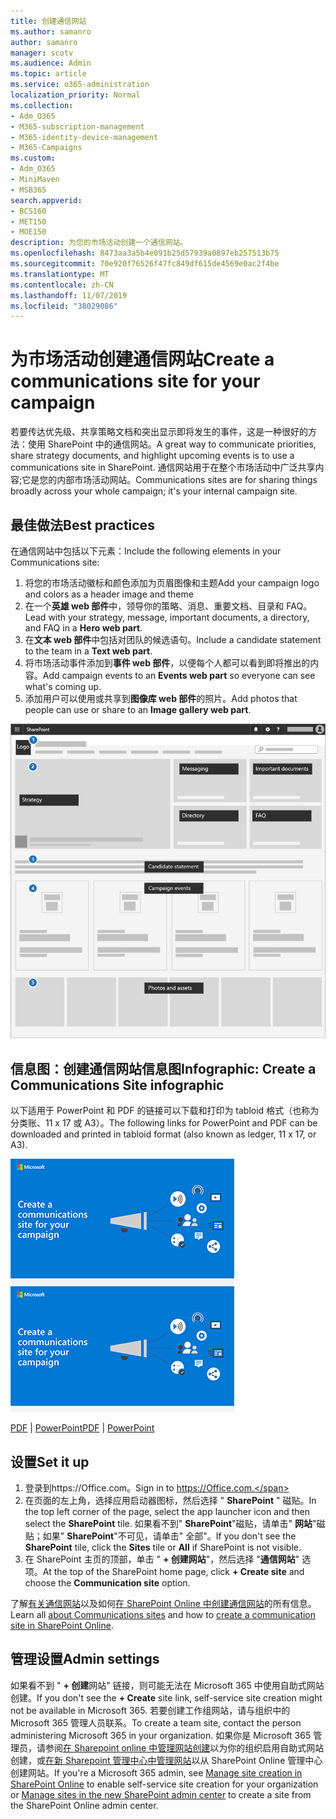 ```yaml
---
title: 创建通信网站
ms.author: samanro
author: samanro
manager: scotv
ms.audience: Admin
ms.topic: article
ms.service: o365-administration
localization_priority: Normal
ms.collection:
- Adm_O365
- M365-subscription-management
- M365-identity-device-management
- M365-Campaigns
ms.custom:
- Adm_O365
- MiniMaven
- MSB365
search.appverid:
- BCS160
- MET150
- MOE150
description: 为您的市场活动创建一个通信网站。
ms.openlocfilehash: 8473aa3a5b4e091b25d57939a0897eb257513b75
ms.sourcegitcommit: 70e920f76526f47fc849df615de4569e0ac2f4be
ms.translationtype: MT
ms.contentlocale: zh-CN
ms.lasthandoff: 11/07/2019
ms.locfileid: "38029086"
---
```

# <a name="create-a-communications-site-for-your-campaign"></a><span data-ttu-id="8a024-103">为市场活动创建通信网站</span><span class="sxs-lookup"><span data-stu-id="8a024-103">Create a communications site for your campaign</span></span>

<span data-ttu-id="8a024-104">若要传达优先级、共享策略文档和突出显示即将发生的事件，这是一种很好的方法：使用 SharePoint 中的通信网站。</span><span class="sxs-lookup"><span data-stu-id="8a024-104">A great way to communicate priorities, share strategy documents, and highlight upcoming events is to use a communications site in SharePoint.</span></span> <span data-ttu-id="8a024-105">通信网站用于在整个市场活动中广泛共享内容;它是您的内部市场活动网站。</span><span class="sxs-lookup"><span data-stu-id="8a024-105">Communications sites are for sharing things broadly across your whole campaign; it's your internal campaign site.</span></span>

## <a name="best-practices"></a><span data-ttu-id="8a024-106">最佳做法</span><span class="sxs-lookup"><span data-stu-id="8a024-106">Best practices</span></span>

<span data-ttu-id="8a024-107">在通信网站中包括以下元素：</span><span class="sxs-lookup"><span data-stu-id="8a024-107">Include the following elements in your Communications site:</span></span>

1. <span data-ttu-id="8a024-108">将您的市场活动徽标和颜色添加为页眉图像和主题</span><span class="sxs-lookup"><span data-stu-id="8a024-108">Add your campaign logo and colors as a header image and theme</span></span>
2. <span data-ttu-id="8a024-109">在一个**英雄 web 部件**中，领导你的策略、消息、重要文档、目录和 FAQ。</span><span class="sxs-lookup"><span data-stu-id="8a024-109">Lead with your strategy, message, important documents, a directory, and FAQ in a **Hero web part**.</span></span>
3. <span data-ttu-id="8a024-110">在**文本 web 部件**中包括对团队的候选语句。</span><span class="sxs-lookup"><span data-stu-id="8a024-110">Include a candidate statement to the team in a **Text web part**.</span></span>
4. <span data-ttu-id="8a024-111">将市场活动事件添加到**事件 web 部件**，以便每个人都可以看到即将推出的内容。</span><span class="sxs-lookup"><span data-stu-id="8a024-111">Add campaign events to an **Events web part** so everyone can see what's coming up.</span></span>
5. <span data-ttu-id="8a024-112">添加用户可以使用或共享到**图像库 web 部件**的照片。</span><span class="sxs-lookup"><span data-stu-id="8a024-112">Add photos that people can use or share to an **Image gallery web part**.</span></span>

![包含市场活动所需的常见元素空间的 SharePoint 通信页面的关系图](media/m365-democracy-comms-site.png)

## <a name="infographic-create-a-communications-site-infographic"></a><span data-ttu-id="8a024-114">信息图：创建通信网站信息图</span><span class="sxs-lookup"><span data-stu-id="8a024-114">Infographic: Create a Communications Site infographic</span></span> 
<span data-ttu-id="8a024-115">以下适用于 PowerPoint 和 PDF 的链接可以下载和打印为 tabloid 格式（也称为分类账、11 x 17 或 A3）。</span><span class="sxs-lookup"><span data-stu-id="8a024-115">The following links for PowerPoint and PDF can be downloaded and printed in tabloid format (also known as ledger, 11 x 17, or A3).</span></span>

<span data-ttu-id="8a024-116">[![通信网站信息图的图像](media/M365-Campaigns-CreateCommunicationSite-358-201.png)](downloads/M365CampaignsCreateCommunicationSite.pdf)</span><span class="sxs-lookup"><span data-stu-id="8a024-116">[![Image for communications site infographic](media/M365-Campaigns-CreateCommunicationSite-358-201.png)](downloads/M365CampaignsCreateCommunicationSite.pdf)</span></span>

<span data-ttu-id="8a024-117">[PDF](downloads/M365CampaignsCreateCommunicationSite.pdf) | [PowerPoint](https://github.com/MicrosoftDocs/microsoft-365-docs-pr/raw/live/m365-democracy/microsoft-365/campaigns/downloads/M365CampaignsCreateCommunicationSite.pptx)</span><span class="sxs-lookup"><span data-stu-id="8a024-117">[PDF](downloads/M365CampaignsCreateCommunicationSite.pdf) | [PowerPoint](https://github.com/MicrosoftDocs/microsoft-365-docs-pr/raw/live/m365-democracy/microsoft-365/campaigns/downloads/M365CampaignsCreateCommunicationSite.pptx)</span></span>


## <a name="set-it-up"></a><span data-ttu-id="8a024-118">设置</span><span class="sxs-lookup"><span data-stu-id="8a024-118">Set it up</span></span>

1. <span data-ttu-id="8a024-119">登录到https://Office.com。</span><span class="sxs-lookup"><span data-stu-id="8a024-119">Sign in to https://Office.com.</span></span>
2. <span data-ttu-id="8a024-120">在页面的左上角，选择应用启动器图标，然后选择 " **SharePoint** " 磁贴。</span><span class="sxs-lookup"><span data-stu-id="8a024-120">In the top left corner of the page, select the app launcher icon and then select the **SharePoint** tile.</span></span> <span data-ttu-id="8a024-121">如果看不到" **SharePoint**"磁贴，请单击" **网站**"磁贴；如果" **SharePoint**"不可见，请单击" 全部"。</span><span class="sxs-lookup"><span data-stu-id="8a024-121">If you don't see the **SharePoint** tile, click the **Sites** tile or **All** if SharePoint is not visible.</span></span>
3. <span data-ttu-id="8a024-122">在 SharePoint 主页的顶部，单击 " **+ 创建网站**"，然后选择 "**通信网站**" 选项。</span><span class="sxs-lookup"><span data-stu-id="8a024-122">At the top of the SharePoint home page, click **+ Create site** and choose the **Communication site** option.</span></span>

<span data-ttu-id="8a024-123">了解[有关通信网站](https://support.office.com/article/What-is-a-SharePoint-communication-site-94A33429-E580-45C3-A090-5512A8070732)以及如何[在 SharePoint Online 中创建通信网站](https://support.office.com/article/Create-a-communication-site-in-SharePoint-Online-7FB44B20-A72F-4D2C-9173-FC8F59BA50EB)的所有信息。</span><span class="sxs-lookup"><span data-stu-id="8a024-123">Learn all [about Communications sites](https://support.office.com/article/What-is-a-SharePoint-communication-site-94A33429-E580-45C3-A090-5512A8070732) and how to [create a communication site in SharePoint Online](https://support.office.com/article/Create-a-communication-site-in-SharePoint-Online-7FB44B20-A72F-4D2C-9173-FC8F59BA50EB).</span></span>


## <a name="admin-settings"></a><span data-ttu-id="8a024-124">管理设置</span><span class="sxs-lookup"><span data-stu-id="8a024-124">Admin settings</span></span>

<span data-ttu-id="8a024-125">如果看不到 " **+ 创建**网站" 链接，则可能无法在 Microsoft 365 中使用自助式网站创建。</span><span class="sxs-lookup"><span data-stu-id="8a024-125">If you don't see the **+ Create** site link, self-service site creation might not be available in Microsoft 365.</span></span> <span data-ttu-id="8a024-126">若要创建工作组网站，请与组织中的 Microsoft 365 管理人员联系。</span><span class="sxs-lookup"><span data-stu-id="8a024-126">To create a team site, contact the person administering Microsoft 365 in your organization.</span></span> <span data-ttu-id="8a024-127">如果你是 Microsoft 365 管理员，请参阅[在 Sharepoint online 中管理网站创建](https://docs.microsoft.com/sharepoint/manage-site-creation)以为你的组织启用自助式网站创建，或[在新 Sharepoint 管理中心中管理网站](https://docs.microsoft.com/sharepoint/manage-sites-in-new-admin-center)以从 SharePoint Online 管理中心创建网站。</span><span class="sxs-lookup"><span data-stu-id="8a024-127">If you're a Microsoft 365 admin, see [Manage site creation in SharePoint Online](https://docs.microsoft.com/sharepoint/manage-site-creation) to enable self-service site creation for your organization or [Manage sites in the new SharePoint admin center](https://docs.microsoft.com/sharepoint/manage-sites-in-new-admin-center) to create a site from the SharePoint Online admin center.</span></span>
  